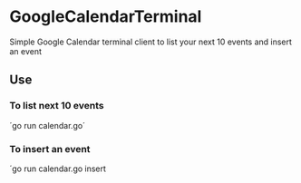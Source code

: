 # GoogleCalendarTerminal
Simple Google Calendar terminal client to list your next 10 events and insert an event

## Use

### To list next 10 events
´go run calendar.go´

### To insert an event

´go run calendar.go insert <title> <description> <Begining datetime YYYY-MM-DDTHH:MM:SS> <End datetime YYYY-MM-DDTHH:MM:SS>´

Example:

´go run calendar.go insert Study 'I need to study programming' 2019-11-16T00:00:00 2019-11-16T10:00:00´

Be aware that the the time zone is Europe/Lisbon
